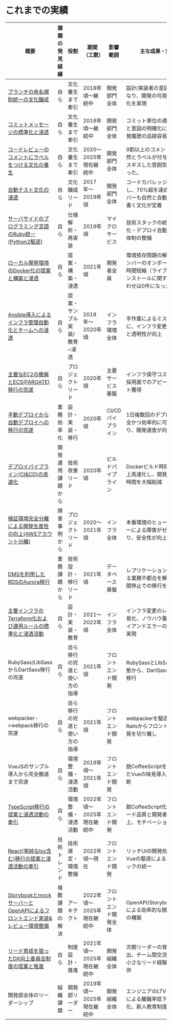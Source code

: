# これまでの実績

| 概要 | 課題の発見経緯 | 役割 | 期間（工数） | 影響範囲 | 主な成果・効果 |
| --- | --- | --- | --- | --- | --- |
| [ブランチの命名規則統一の文化醸成](ブランチの命名規則統一の文化醸成.md) | 自ら | 文化養生まで牽引 | 2018年頃〜継続中 | 開発部門全体 | 設計/実装者の意図が明確になり、開発の可視化と効率化を実現 |
| [コミットメッセージの標準化と浸透](コミットメッセージの標準化と浸透.md) | 自ら | 文化養生まで牽引 | 2018年頃〜継続中 | 開発部門全体 | コミット単位の適切な分割と意図の明確化により、開発履歴の追跡容易性が向上 |
| [コードレビューのコメントにラベルをつける文化の養生](コードレビューのコメントにラベルをつける文化の養生.md) | 自ら | 文化養生まで牽引 | 2020〜2025年現在継続中 | 開発部門全体 | 9割以上のコメントが、自然とラベルが付与され、ギスギスした雰囲気はなくなった。|
| [自動テスト文化の浸透](自動テスト文化の浸透.md) | 自ら | 文化醸成リード | 2017年〜2019年頃 | 開発部門全体 | コードカバレッジを視覚化し、70%超を達成、新メンバーも自然と自動テストを書く文化が定着 |
| [サーバサイドのプログラミング言語のRuby統一(Python2駆逐)](サーバサイドのプログラミング言語のRuby統一(Python2駆逐).md) | 自ら | 仕様解析・再実装 | 2019年頃 | マイクロサービス | 技術スタックの統一、冗長化・デプロイ自動化・監視体制の整備 |
| [ローカル開発環境のDocker化の提案と構築と浸透](ローカル開発環境のDocker化の提案と構築と浸透.md) | 自ら | 提案・構築・浸透 | 2021年頃 | 開発者全員 | 環境依存問題の解消、新メンバーのオンボーディング時間短縮（ライブラリのインストールに関する問い合わせは0件になった） |
| [Ansible導入によるインフラ管理自動化とチームへの浸透](Ansible導入によるインフラ管理自動化とチームへの浸透.md) | 自ら | 提案・サンプル実装/教育~浸透 | 2018年〜2020年頃 | インフラ環境全体 | 手作業によるミスがゼロに、インフラ変更の再現性と透明性が向上 |
| [主要なEC2の撤廃とECS(FARGATE)移行の完遂](主要なEC2の撤廃とECS(FARGATE)移行の完遂.md) | 自ら | プロジェクトリード | 2020年頃 | 主要サービス基盤 | インフラ保守コスト削減、採用面でのアピールポイント獲得 |
| [手動デプロイから自動デプロイへの移行の完遂](手動デプロイから自動デプロイへの移行の完遂.md) | 業務効率化 | 設計・実装・移行 | 2020年頃 | CI/CDパイプライン | 1日複数回のデプロイが安全かつ効率的に可能になり、開発速度が向上 |
| [デプロイパイプライン(CI&CD)の高速化](デプロイパイプライン(CI&CD)の高速化.md) | 開発運用課題から | 技術改善リード | 2020年頃 | ビルドパイプライン | Dockerビルド時間を2倍以上高速化し、開発者の待ち時間を大幅削減 |
| [検証環境完全分離による開発生産性の向上(AWSアカウント分離)](検証環境完全分離による開発生産性の向上(AWSアカウント分離).md) | 障害事例から | プロジェクトリード | 2020〜2021年頃 | インフラ全体 | 本番環境のヒューマンエラーによる障害がゼロになり、安全性が向上 |
| [DMSを利用したRDSのAurora移行](DMSを利用したRDSのAurora移行.md) | 業務課題から | 技術設計・移行リード | 2021年頃 | データベース基盤 | レプリケーション遅延による業務不都合を解消、短時間停止での移行を実現 |
| [主要インフラのTerraform化および運用ルールの標準化と浸透活動](主要インフラのTerraform化および運用ルールの標準化と浸透活動.md) | 自ら | 設計・実装・教育 | 2021〜2022年頃 | インフラ全体 | インフラ変更のレビュー容易化、ノウハウ蓄積、トライアンドエラーの迅速化を実現 |
| RubySass/LibSassからDartSass移行の完遂 | 自ら | 自ら移行の完遂と使い方の指導 | 2021年頃 | フロントエンド開発 | RubySassとLibSass併用状態から、DartSassに完全に移行 |
| webpacker->webpack移行の完遂 | 自ら | 自ら移行の完遂と使い方の指導 | 2021年頃 | フロントエンド開発 | webpackerを駆逐し、Railsからフロントエンド開発を切り離し |
| VueJSのサンプル導入から完全撤退まで完遂 | 自ら | 環境整備・浸透活動 | 2019年頃〜2021年頃 | フロントエンド開発 | 脱CoffeeScriptを目的としたVueの味見導入と撤退判断 |
| [TypeScript移行の提案と浸透活動の牽引](TypeScript移行の提案と浸透活動の牽引.md) | 自ら | 環境整備・浸透活動 | 2022年頃〜2025年現在継続中 | フロントエンド開発 | 脱CoffeeScript化によるコード品質と開発者体験の向上、モチベーション向上 |
| [React(単純なtsx含む)移行の提案と浸透活動の牽引](React(単純なtsx含む)移行の提案と浸透活動の牽引.md) | 技術トレンド | 技術選定・環境整備 | 2022年頃〜現在 | フロントエンド開発 | リッチUIの開発効率向上、Vueの駆逐による技術スタックの統一 |
| [StorybookとmockサーバーとOpenAPIによるフロントエンド実装&レビュー環境整備](StorybookとmockサーバーとOpenAPIによるフロントエンド実装&レビュー環境整備.md) | 複数課題の解決 | アーキテクト | 2022年頃〜2025年現在継続中 | フロントエンド開発全体 | OpenAPI/Storybook/Mockによる効率的な開発フローの構築 |
| [リード育成を狙ったDX向上委員会制度の提案と推進](リード育成を狙ったDX向上委員会制度の提案と推進.md) | 自ら | 制度設計・推進 | 2021年頃〜2025年現在継続中 | 開発組織全体 | 次期リーダーの育成機会創出、チーム間交流の促進、小さなリード経験の場の提供 |
| 開発部全体のリーダーシップ | 組織課題 | 開発部リーダー | 2019年頃〜2025年現在継続中 | 開発組織全体 | エンジニアのLTV向上施策による離職率低下、採用強化、新人教育制度の確立 |

